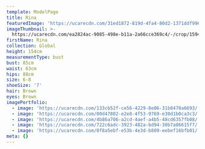 ```yaml
---
template: ModelPage
title: Rina
featuredImage: 'https://ucarecdn.com/31ed1872-819d-4fa4-80d2-1371ddf9967e/'
imageThumbnail: >-
  https://ucarecdn.com/ea2824ac-9085-498e-b11a-2a66cce369c4/-/crop/1594x2068/0,0/-/preview/
firstName: Rina
collection: Global
height: 154cm
measurementType: bust
bust: 85cm
waist: 63cm
hips: 88cm
size: 6-8
shoeSize: '7'
hair: Brown
eyes: Brown
imagePortfolio:
  - image: 'https://ucarecdn.com/133cb52f-ce56-4229-8e06-31b8470a6693/'
  - image: 'https://ucarecdn.com/00d47802-e2e8-4f53-9769-e30d1b0ca3c3/'
  - image: 'https://ucarecdn.com/4b86a706-a2cd-4aef-a4b5-48cd6357fb08/'
  - image: 'https://ucarecdn.com/722c6adc-3923-482a-bd94-30b7a86615f7/'
  - image: 'https://ucarecdn.com/0f8a5ebf-e53b-4e3d-b809-eebef16bfb01/'
meta: {}
---
```


